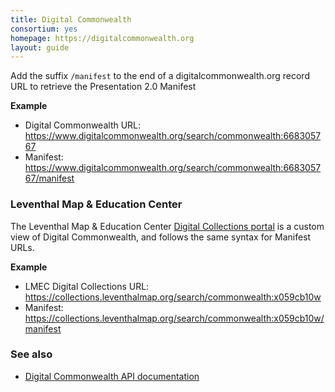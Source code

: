 ```yaml
---
title: Digital Commonwealth
consortium: yes 
homepage: https://digitalcommonwealth.org
layout: guide
---
```


Add the suffix `/manifest` to the end of a digitalcommonwealth.org record URL to retrieve the Presentation 2.0 Manifest

**Example**

* Digital Commonwealth URL: https://www.digitalcommonwealth.org/search/commonwealth:668305767
* Manifest: https://www.digitalcommonwealth.org/search/commonwealth:668305767/manifest


### Leventhal Map & Education Center

The Leventhal Map & Education Center [Digital Collections portal](https://collections.leventhalmap.org) is a custom view of Digital Commonwealth, and follows the same syntax for Manifest URLs.

**Example**

* LMEC Digital Collections URL: https://collections.leventhalmap.org/search/commonwealth:x059cb10w
* Manifest: https://collections.leventhalmap.org/search/commonwealth:x059cb10w/manifest

### See also 

* [Digital Commonwealth API documentation](https://www.digitalcommonwealth.org/api)
